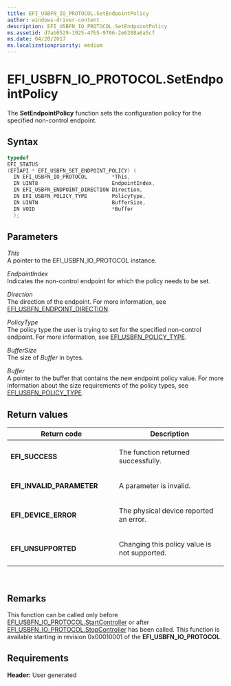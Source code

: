 ```yaml
---
title: EFI_USBFN_IO_PROTOCOL.SetEndpointPolicy
author: windows-driver-content
description: EFI_USBFN_IO_PROTOCOL.SetEndpointPolicy
ms.assetid: d7ab0529-1925-47b5-9706-2e6288a6a5cf
ms.date: 04/20/2017
ms.localizationpriority: medium
---
```


# EFI\_USBFN\_IO\_PROTOCOL.SetEndpointPolicy


The **SetEndpointPolicy** function sets the configuration policy for the specified non-control endpoint.

## Syntax


```cpp
typedef
EFI_STATUS
(EFIAPI * EFI_USBFN_SET_ENDPOINT_POLICY) (
  IN EFI_USBFN_IO_PROTOCOL        *This,
  IN UINT8                        EndpointIndex,
  IN EFI_USBFN_ENDPOINT_DIRECTION Direction,
  IN EFI_USBFN_POLICY_TYPE        PolicyType,
  IN UINTN                        BufferSize,
  IN VOID                         *Buffer
  );
```

## Parameters


<a href="" id="this"></a>*This*  
A pointer to the EFI\_USBFN\_IO\_PROTOCOL instance.

<a href="" id="endpointindex"></a>*EndpointIndex*  
Indicates the non-control endpoint for which the policy needs to be set.

<a href="" id="direction"></a>*Direction*  
The direction of the endpoint. For more information, see [EFI\_USBFN\_ENDPOINT\_DIRECTION](efi-usbfn-endpoint-direction.md).

<a href="" id="policytype"></a>*PolicyType*  
The policy type the user is trying to set for the specified non-control endpoint. For more information, see [EFI\_USBFN\_POLICY\_TYPE](efi-usbfn-policy-type.md).

<a href="" id="buffersize"></a>*BufferSize*  
The size of *Buffer* in bytes.

<a href="" id="buffer"></a>*Buffer*  
A pointer to the buffer that contains the new endpoint policy value. For more information about the size requirements of the policy types, see [EFI\_USBFN\_POLICY\_TYPE](efi-usbfn-policy-type.md).

## Return values


<table>
<colgroup>
<col width="50%" />
<col width="50%" />
</colgroup>
<thead>
<tr class="header">
<th>Return code</th>
<th>Description</th>
</tr>
</thead>
<tbody>
<tr class="odd">
<td><p><strong>EFI_SUCCESS</strong></p></td>
<td><p>The function returned successfully.</p></td>
</tr>
<tr class="even">
<td><p><strong>EFI_INVALID_PARAMETER</strong></p></td>
<td><p>A parameter is invalid.</p></td>
</tr>
<tr class="odd">
<td><p><strong>EFI_DEVICE_ERROR</strong></p></td>
<td><p>The physical device reported an error.</p></td>
</tr>
<tr class="even">
<td><p><strong>EFI_UNSUPPORTED</strong></p></td>
<td><p>Changing this policy value is not supported.</p></td>
</tr>
</tbody>
</table>

 

## Remarks


This function can be called only before [EFI\_USBFN\_IO\_PROTOCOL.StartController](efi-usbfn-io-protocolstartcontroller.md) or after [EFI\_USBFN\_IO\_PROTOCOL.StopController](efi-usbfn-io-protocolstopcontroller.md) has been called. This function is available starting in revision 0x00010001 of the **EFI\_USBFN\_IO\_PROTOCOL**.

## Requirements


**Header:** User generated

 

 




